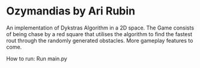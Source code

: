 # Ozymandias by Ari Rubin

An implementation of Dykstras Algorithm in a 2D space. The Game consists of being chase by a red square that utilises the algorithm to find the fastest rout through the randomly generated obstacles. More gameplay features to come.

How to run:
Run main.py